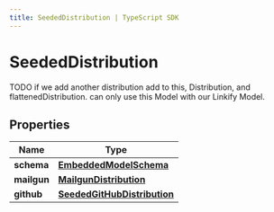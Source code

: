 ```yaml
---
title: SeededDistribution | TypeScript SDK
---
```



# SeededDistribution

TODO if we add another distribution add to this, Distribution, and flattenedDistribution.  can only use this Model with our Linkify Model.

## Properties

Name | Type
------------ | -------------
**schema** | [**EmbeddedModelSchema**](EmbeddedModelSchema)
**mailgun** | [**MailgunDistribution**](MailgunDistribution)
**github** | [**SeededGitHubDistribution**](SeededGitHubDistribution)


